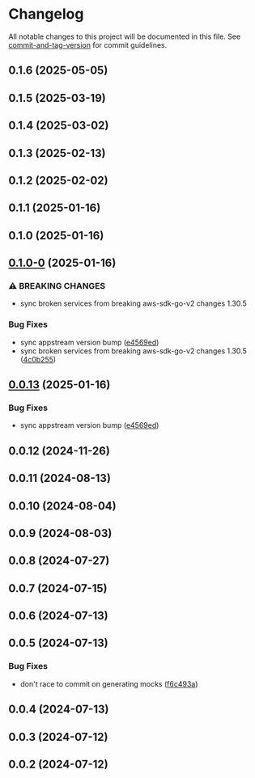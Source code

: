 # Changelog

All notable changes to this project will be documented in this file. See [commit-and-tag-version](https://github.com/absolute-version/commit-and-tag-version) for commit guidelines.

## 0.1.6 (2025-05-05)

## 0.1.5 (2025-03-19)

## 0.1.4 (2025-03-02)

## 0.1.3 (2025-02-13)

## 0.1.2 (2025-02-02)

## 0.1.1 (2025-01-16)

## 0.1.0 (2025-01-16)

## [0.1.0-0](https://github.com/nmccready/aws-sdk-go-v2-ifaces/compare/v0.0.12...v0.1.0-0) (2025-01-16)


### ⚠ BREAKING CHANGES

* sync broken services from breaking aws-sdk-go-v2 changes 1.30.5

### Bug Fixes

* sync appstream version bump ([e4569ed](https://github.com/nmccready/aws-sdk-go-v2-ifaces/commit/e4569eda923f26dbcbbd6b6c72cb15d1bc6f8f07))
* sync broken services from breaking aws-sdk-go-v2 changes 1.30.5 ([4c0b255](https://github.com/nmccready/aws-sdk-go-v2-ifaces/commit/4c0b255f26cbd9b9fc5bfeceab2997ab000825cf))

## [0.0.13](https://github.com/nmccready/aws-sdk-go-v2-ifaces/compare/v0.0.12...v0.0.13) (2025-01-16)


### Bug Fixes

* sync appstream version bump ([e4569ed](https://github.com/nmccready/aws-sdk-go-v2-ifaces/commit/e4569eda923f26dbcbbd6b6c72cb15d1bc6f8f07))

## 0.0.12 (2024-11-26)

## 0.0.11 (2024-08-13)

## 0.0.10 (2024-08-04)

## 0.0.9 (2024-08-03)

## 0.0.8 (2024-07-27)

## 0.0.7 (2024-07-15)

## 0.0.6 (2024-07-13)

## 0.0.5 (2024-07-13)


### Bug Fixes

* don't race to commit on generating mocks ([f6c493a](https://github.com/nmccready/aws-sdk-go-v2-ifaces/commit/f6c493ad52e088a3d6049f6bd368da76b5359477))

## 0.0.4 (2024-07-13)

## 0.0.3 (2024-07-12)

## 0.0.2 (2024-07-12)
